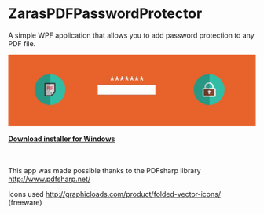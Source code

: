 # ZarasPDFPasswordProtector
A simple WPF application that allows you to add password protection to any PDF file.

![Screenshot](./git-resources/screenshot.jpg)

**[Download installer for Windows](https://github.com/petgus/ZarasPDFPasswordProtector/raw/master/download/ZarasPDFPasswordProtector_v1.0.zip)**

<br/><br/>
This app was made possible thanks to the PDFsharp library http://www.pdfsharp.net/

Icons used http://graphicloads.com/product/folded-vector-icons/ (freeware)
